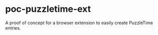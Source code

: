 # poc-puzzletime-ext
A proof of concept for a browser extension to easily create PuzzleTime entries.
